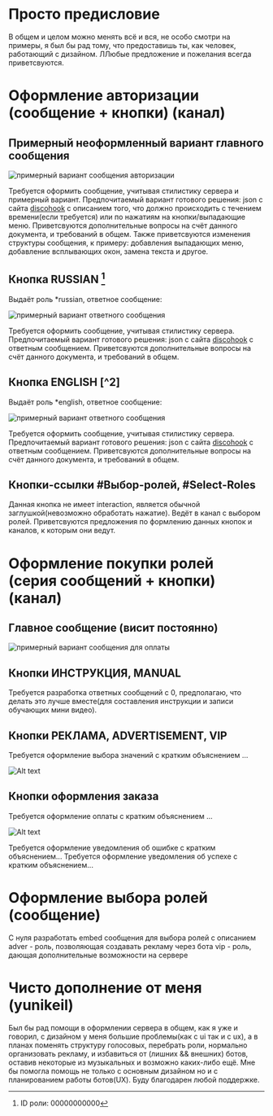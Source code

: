 # Просто предисловие

В общем и целом можно менять всё и вся, не особо смотри на примеры, я был бы рад тому, что предоставишь ты, как человек, работающий с дизайном. ЛЛюбые предложение и пожелания всегда приветсвуются.

# Оформление авторизации (сообщение + кнопки) (канал)

## Примерный неоформленный вариант главного сообщения 

![примерный вариант сообщения авторизации](images/auth_message/auth_message.png)

Требуется оформить сообщение, учитывая стилистику сервера и примерный вариант.
Предпочитаемый вариант готового решения: json с сайта [discohook](https://discohook.org/) с описанием того, что должно происходить с течением времени(если требуется) или по нажатиям на кнопки/выпадающие меню.
Приветсвуются дополнительные вопросы на счёт данного документа, и требований в общем. Также приветсвуются изменения структуры сообщения, к примеру: добавления выпадающих меню, добавление всплывающих окон, замена текста и другое.

## Кнопка RUSSIAN [^1]

Выдаёт роль *russian, ответное сообщение:

![примерный вариант ответного сообщения](images/auth_message/russian_button.png)

Требуется оформить сообщение, учитывая стилистику сервера.
Предпочитаемый вариант готового решения: json с сайта [discohook](https://discohook.org/) с ответным сообщением.
Приветсвуются дополнительные вопросы на счёт данного документа, и требований в общем.

## Кнопка ENGLISH [^2]

Выдаёт роль *english, ответное сообщение:

![примерный вариант ответного сообщения](images/auth_message/english_button.png)

Требуется оформить сообщение, учитывая стилистику сервера.
Предпочитаемый вариант готового решения: json с сайта [discohook](https://discohook.org/) с ответным сообщением.
Приветсвуются дополнительные вопросы на счёт данного документа, и требований в общем.

## Кнопки-ссылки #Выбор-ролей, #Select-Roles

Данная кнопка не имеет interaction, является обычной заглушкой(невозможно обработать нажатие). Ведёт в канал c выбором ролей.
Приветсвуются предложения по формлению данных кнопок и каналов, к которым они ведут.

# Оформление покупки ролей (серия сообщений + кнопки) (канал)

## Главное сообщение (висит постоянно)

![примерный вариант сообщения для оплаты](images/payment_message/payment_message.png)

## Кнопки ИНСТРУКЦИЯ, MANUAL

Требуется разработка ответных сообщений с 0, предполагаю, что делать это лучше вместе(для составления инструкции и записи обучающих мини видео).

## Кнопки РЕКЛАМА, ADVERTISEMENT, VIP

Требуется оформление выбора значений с кратким объяснением ...

![Alt text](images/payment_message/payment_message_1.png)

## Кнопки оформления заказа

Требуется оформление оплаты с кратким объяснением ...

![Alt text](images/payment_message/payment_final.png)

Требуется оформление уведомления об ошибке с кратким объяснением...
Требуется оформление уведомления об успехе с кратким объяснением...

# Оформление выбора ролей (сообщение)

С нуля разработать embed сообщения для выбора ролей с описанием
adver - роль, позволяющая создавать рекламу через бота
vip - роль, дающая дополнительные возможности на сервере

# Чисто дополнение от меня (yunikeil)

Был бы рад помощи в оформлении сервера в общем, как я уже и говорил, с дизайном у меня большие проблемы(как с ui так и с ux), а в планах поменять структуру голосовых, перебрать роли, нормально организовать рекламу, и избавиться от (лишних && внешних) ботов, оставив некоторые из музыкальных и возможно каких-либо ещё. Мне бы помогла помощь не только с основным дизайном но и с планированием работы ботов(UX).
Буду благодарен любой поддержке.

[^1]: ID роли: 00000000000
[^1]: ID роли: 00000000000
